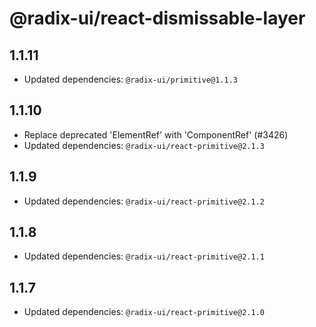 # @radix-ui/react-dismissable-layer

## 1.1.11

- Updated dependencies: `@radix-ui/primitive@1.1.3`

## 1.1.10

- Replace deprecated 'ElementRef' with 'ComponentRef' (#3426)
- Updated dependencies: `@radix-ui/react-primitive@2.1.3`

## 1.1.9

- Updated dependencies: `@radix-ui/react-primitive@2.1.2`

## 1.1.8

- Updated dependencies: `@radix-ui/react-primitive@2.1.1`

## 1.1.7

- Updated dependencies: `@radix-ui/react-primitive@2.1.0`
